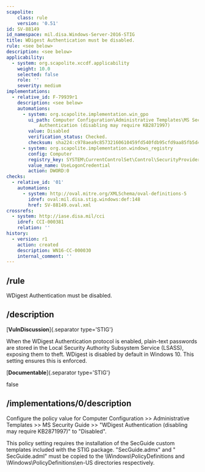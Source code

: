 ```yaml
---
scapolite:
    class: rule
    version: '0.51'
id: SV-88149
id_namespace: mil.disa.Windows-Server-2016-STIG
title: WDigest Authentication must be disabled.
rule: <see below>
description: <see below>
applicability:
  - system: org.scapolite.xccdf.applicability
    weight: 10.0
    selected: false
    role: ''
    severity: medium
implementations:
  - relative_id: F-79939r1
    description: <see below>
    automations:
      - system: org.scapolite.implementation.win_gpo
        ui_path: Computer Configuration\Administrative Templates\MS Security Guide\WDigest
            Authentication (disabling may require KB2871997)
        value: Disabled
        verification_status: Checked.
        checksum: sha224:c978aea9c85732160610459fd540fdb95cfd9aa85fb5d411e0c5f765
      - system: org.scapolite.implementation.windows_registry
        config: Computer
        registry_key: SYSTEM\CurrentControlSet\Control\SecurityProviders\WDigest
        value_name: UseLogonCredential
        action: DWORD:0
checks:
  - relative_id: '01'
    automations:
      - system: http://oval.mitre.org/XMLSchema/oval-definitions-5
        idref: oval:mil.disa.stig.windows:def:148
        href: SV-88149.oval.xml
crossrefs:
  - system: http://iase.disa.mil/cci
    idref: CCI-000381
    relation: ''
history:
  - version: r1
    action: created
    description: WN16-CC-000030
    internal_comment: ''
---
```



## /rule

WDigest Authentication must be disabled.

## /description

[**VulnDiscussion**]{.separator type='STIG'}

When the WDigest Authentication protocol is enabled, plain-text passwords are stored in the Local Security Authority Subsystem Service (LSASS), exposing them to theft. WDigest is disabled by default in Windows 10. This setting ensures this is enforced.

[**Documentable**]{.separator type='STIG'}

false

## /implementations/0/description

Configure the policy value for Computer Configuration >> Administrative Templates >> MS Security Guide >> "WDigest Authentication (disabling may require KB2871997)" to "Disabled".

This policy setting requires the installation of the SecGuide custom templates included with the STIG package. "SecGuide.admx" and " SecGuide.adml" must be copied to the \Windows\PolicyDefinitions and \Windows\PolicyDefinitions\en-US directories respectively.
